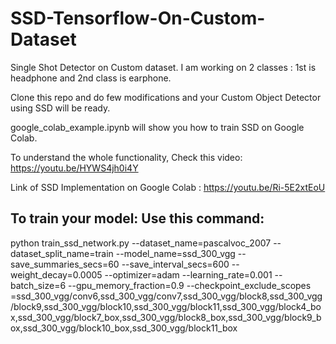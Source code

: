 # SSD-Tensorflow-On-Custom-Dataset

Single Shot Detector on Custom dataset. 
I am working on 2 classes : 1st is headphone and 2nd class is earphone.

Clone this repo and do few modifications and your Custom Object Detector using SSD will be ready.

google_colab_example.ipynb will show you how to train SSD on Google Colab.

To understand the whole functionality, Check this video:  https://youtu.be/HYWS4jh0i4Y

Link of SSD Implementation on Google Colab : https://youtu.be/Ri-5E2xtEoU

## To train your model: Use this command:
python train_ssd_network.py --dataset_name=pascalvoc_2007 --dataset_split_name=train --model_name=ssd_300_vgg --save_summaries_secs=60 --save_interval_secs=600 --weight_decay=0.0005 --optimizer=adam --learning_rate=0.001 --batch_size=6 --gpu_memory_fraction=0.9 --checkpoint_exclude_scopes =ssd_300_vgg/conv6,ssd_300_vgg/conv7,ssd_300_vgg/block8,ssd_300_vgg/block9,ssd_300_vgg/block10,ssd_300_vgg/block11,ssd_300_vgg/block4_box,ssd_300_vgg/block7_box,ssd_300_vgg/block8_box,ssd_300_vgg/block9_box,ssd_300_vgg/block10_box,ssd_300_vgg/block11_box

